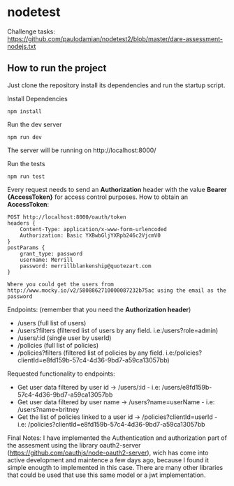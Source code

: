 # nodetest

Challenge tasks: https://github.com/paulodamian/nodetest2/blob/master/dare-assessment-nodejs.txt

## How to run the project

Just clone the repository install its dependencies and run the startup script.

Install Dependencies
```
npm install
```

Run the dev server
```
npm run dev
```
The server will be running on http://localhost:8000/

Run the tests
```
npm run test
```

Every request needs to send an **Authorization** header with the value **Bearer {AccessToken}** for access control purposes.
How to obtain an **AccessToken**:
```
POST http://localhost:8000/oauth/token
headers {
    Content-Type: application/x-www-form-urlencoded
    Authorization: Basic YXBwbGljYXRpb246c2VjcmV0
}
postParams {
    grant_type: password
    username: Merrill
    password: merrillblankenship@quotezart.com
}

Where you could get the users from http://www.mocky.io/v2/5808862710000087232b75ac using the email as the password
```

Endpoints: (remember that you need the **Authorization header**)
* /users (full list of users)
* /users?filters (filtered list of users by any field. i.e:/users?role=admin)
* /users/:id (single user by userId)
* /policies (full list of policies)
* /policies?filters (filtered list of policies by any field. i.e:/policies?clientId=e8fd159b-57c4-4d36-9bd7-a59ca13057bb)

Requested functionality to endpoints:
- Get user data filtered by user id -> /users/:id - i.e: /users/e8fd159b-57c4-4d36-9bd7-a59ca13057bb
- Get user data filtered by user name -> /users?name=userName - i.e: /users?name=britney
- Get the list of policies linked to a user id -> /policies?clientId=userId - i.e: /policies?clientId=e8fd159b-57c4-4d36-9bd7-a59ca13057bb

Final Notes:
I have implemented the Authentication and authorization part of the assesment using the library oauth2-server (https://github.com/oauthjs/node-oauth2-server), wich has come into active development and maintence a few days ago, because I found it simple enougth to implemented in this case. There are many other libraries that could be used that use this same model or a jwt implementation.
